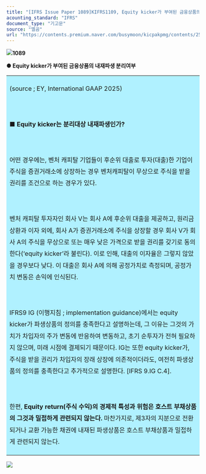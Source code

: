 ```yaml
---
title: "[IFRS Issue Paper 1089]KIFRS1109, Equity kicker가 부여된 금융상품의 내재파생 분리여부"
acounting_standard: "IFRS"
document_type: "기고문"
source: "엘곰"
url: "https://contents.premium.naver.com/busymoon/kicpakpmg/contents/250829160754411cb"
---
```

![](https://n2.news.naver.com/l.gif?type=content)**1089**

**● Equity kicker가 부여된 금융상품의 내재파생 분리여부**

<table style=""><tbody><tr><td colspan="3" rowspan="1" style="width: 99.99%; height: 129.0px;  background-color: #b0f1ff;"><div><p style="line-height:1.9;"><span style="">(source ; EY, International GAAP 2025)</span></p></div><div><p style="line-height:1.9;"><span style="">​</span></p></div><div><p style="line-height:1.9;"><span style=""><b>■ Equity kicker는 분리대상 내재파생인가?</b></span></p></div><div><p style="line-height:1.9;"><span style="">​</span></p></div><div><p style="line-height:1.9;"><span style="">어떤 경우에는, 벤처 캐피탈 기업들이 후순위 대출로 투자(대출)한 기업이 주식을 증권거래소에 상장하는 경우 벤처캐피탈이 무상으로 주식을 받을 권리를 조건으로 하는 경우가 있다.</span></p></div><div><p style="line-height:1.9;"><span style="">​</span></p></div><div><p style="line-height:1.9;"><span style="">벤처 캐피탈 투자자인 회사 V는 회사 A에 후순위 대출을 제공하고, 원리금 상환과 이자 외에, 회사 A가 증권거래소에 주식을 상장할 경우 회사 V가 회사 A의 주식을 무상으로 또는 매우 낮은 가격으로 받을 권리를 갖기로 동의한다(‘equity kicker’라 불린다). 이로 인해, 대출의 이자율은 그렇지 않았을 경우보다 낮다. 이 대출은 회사 A에 의해 공정가치로 측정되며, 공정가치 변동은 손익에 인식된다.</span></p></div><div><p style="line-height:1.9;"><span style="">​</span></p></div><div><p style="line-height:1.9;"><span style="">IFRS9 IG (이행지침 ; implementation guidance)에서는 equity kicker가 파생상품의 정의를 충족한다고 설명하는데, 그 이유는 그것의 가치가 차입자의 주가 변동에 반응하여 변동하고, 초기 순투자가 전혀 필요하지 않으며, 미래 시점에 결제되기 때문이다. IG는 또한 equity kicker가, 주식을 받을 권리가 차입자의 장래 상장에 의존적이더라도, 여전히 파생상품의 정의를 충족한다고 추가적으로 설명한다. [IFRS 9.IG C.4].</span></p></div><div><p style="line-height:1.9;"><span style="">​</span></p></div><div><p style="line-height:1.9;"><span style="">한편, </span><span style=""><b>Equity return(주식 수익)의 경제적 특성과 위험은 호스트 부채상품의 그것과 밀접하게 관련되지 않는다.</b></span><span style=""> 마찬가지로, 제3자의 지분으로 전환되거나 교환 가능한 채권에 내재된 파생상품은 호스트 부채상품과 밀접하게 관련되지 않는다.</span></p></div></td></tr></tbody></table>

![](https://scs-phinf.pstatic.net/MjAyNTA4MjlfMTk5/MDAxNzU2NDUxMjAyMjU2.17P9T952ec4kIPyjptqy_KaxAEENpD5-9HSPssdIkaog.cp7-SoSnJSu9Wx6pkmagf_wKMKrGNtAGqvbZ5m-r4xog.PNG/image.png?type=w800)

**​**